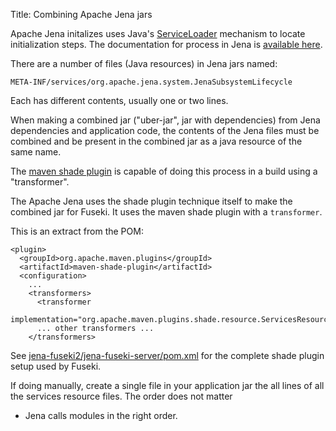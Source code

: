 Title: Combining Apache Jena jars

Apache Jena initalizes uses Java's
[ServiceLoader](https://docs.oracle.com/javase/8/docs/api/java/util/ServiceLoader.html)
mechanism to locate initialization steps. The 
documentation for process in Jena is [available here](system-initialization.html).

There are a number of files (Java resources) in Jena jars named:

    META-INF/services/org.apache.jena.system.JenaSubsystemLifecycle

Each has different contents, usually one or two lines.

When making a combined jar ("uber-jar", jar with dependencies) from Jena
dependencies and application code, the contents of the Jena files must
be combined and be present in the combined jar as a java resource of the
same name.

The 
[maven shade plugin](https://maven.apache.org/plugins/maven-shade-plugin/) 
is capable of doing this process in a build using a "transformer".

The Apache Jena uses the shade plugin technique itself to make the combined jar
for Fuseki.  It uses the maven shade plugin with a `transformer`.

This is an extract from the POM:

    <plugin>
      <groupId>org.apache.maven.plugins</groupId>
      <artifactId>maven-shade-plugin</artifactId>
      <configuration>
        ...
        <transformers>
          <transformer 
              implementation="org.apache.maven.plugins.shade.resource.ServicesResourceTransformer"/>
          ... other transformers ...
        </transformers>

See
[jena-fuseki2/jena-fuseki-server/pom.xml](https://github.com/apache/jena/blob/master/jena-fuseki2/jena-fuseki-server/pom.xml)
for the complete shade plugin setup used by Fuseki.

If doing manually, create a single file in your application jar the
all lines of all the services resource files. The order does not matter
- Jena calls modules in the right order.
